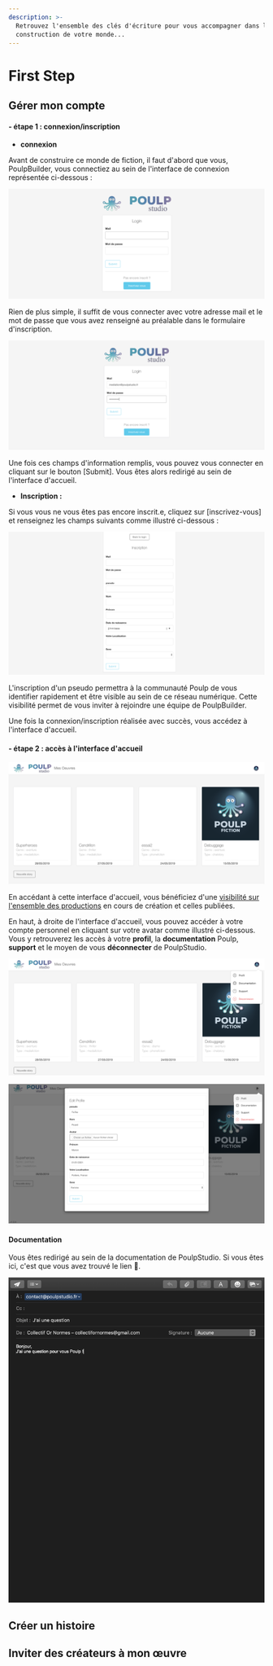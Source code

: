 ```yaml
---
description: >-
  Retrouvez l'ensemble des clés d'écriture pour vous accompagner dans la
  construction de votre monde...
---
```


# First Step

## Gérer mon compte 

#### - étape 1 : connexion/inscription 

* **connexion**

Avant de construire ce monde de fiction, il faut d'abord que vous, PoulpBuilder, vous connectiez au sein de l'interface de connexion représentée ci-dessous : 

![capture d&apos;&#xE9;cran de l&apos;&#xE9;tape \[se connecter\]](.gitbook/assets/capture-de-cran-2019-06-17-a-10.56.34.png)

Rien de plus simple, il suffit de vous connecter avec votre adresse mail et le mot de passe que vous avez renseigné au préalable dans le formulaire d'inscription. 

![capture d&apos;&#xE9;cran de l&apos;&#xE9;tape \[se connecter\] \#2](.gitbook/assets/capture-de-cran-2019-06-17-a-10.57.08.png)

Une fois ces champs d'information remplis, vous pouvez vous connecter en cliquant sur le bouton \[Submit\]. Vous êtes alors redirigé au sein de l'interface d'accueil.

* **Inscription :**

Si vous vous ne vous êtes pas encore inscrit.e, cliquez sur \[inscrivez-vous\] et renseignez les champs suivants  comme illustré ci-dessous : 

![capture d&apos;&#xE9;cran des modalit&#xE9;s d&apos;inscription](.gitbook/assets/capture-de-cran-2019-06-17-a-11.15.14.png)

L'inscription d'un pseudo permettra à la communauté Poulp de vous identifier rapidement et être visible au sein de ce réseau numérique. Cette visibilité permet de vous inviter à rejoindre une équipe de PoulpBuilder.

Une fois la connexion/inscription réalisée avec succès, vous accédez à l'interface d'accueil.

#### - étape 2 : accès à l'interface d'accueil 

![capture d&apos;&#xE9;cran de l&apos;interface d&apos;accueil - visibilit&#xE9; sur l&apos;ensemble des productions](.gitbook/assets/capture-de-cran-2019-06-17-a-10.45.09.png)

En accédant à cette interface d'accueil, vous bénéficiez d'une [visibilité sur l'ensemble des productions](visibilite-sur-les-productions.md#tableau-de-bord-des-productions) en cours de création et celles publiées. 

En haut, à droite de l'interface d'accueil, vous pouvez accéder à votre compte personnel en cliquant sur votre avatar comme illustré ci-dessous. Vous y retrouverez les accès à votre **profil**, la **documentation** Poulp, **support** et le moyen de vous **déconnecter** de PoulpStudio. 

![capture d&apos;&#xE9;cran de \[mon compte\]](.gitbook/assets/capture-de-cran-2019-06-17-a-10.45.25.png)





![capture d&apos;&#xE9;cran de \[mon profil\]](.gitbook/assets/capture-de-cran-2019-06-17-a-11.16.55.png)

#### Documentation 

Vous êtes redirigé au sein de la documentation de PoulpStudio. Si vous êtes ici, c'est que vous avez trouvé le lien 🙌. 

![capture d&apos;&#xE9;cran du \[support\]  ](.gitbook/assets/capture-de-cran-2019-06-17-a-11.18.24.png)

## Créer un histoire

## Inviter des créateurs à mon œuvre

